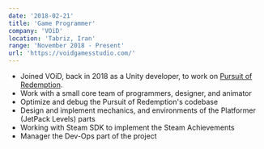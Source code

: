 ```yaml
---
date: '2018-02-21'
title: 'Game Programmer'
company: 'VOiD'
location: 'Tabriz, Iran'
range: 'November 2018 - Present'
url: 'https://voidgamesstudio.com/'
---
```


- Joined VOiD, back in 2018 as a Unity developer, to work on [Pursuit of Redemption](https://store.steampowered.com/app/1313630/Pursuit_of_Redemption/).
- Work with a small core team of programmers, designer, and animator
- Optimize and debug the Pursuit of Redemption's codebase    
- Design and implement mechanics, and environments of the Platformer (JetPack Levels) parts
- Working with Steam SDK to implement the Steam Achievements
- Manager the Dev-Ops part of the project

